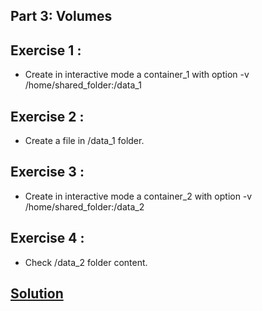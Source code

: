 ## Part 3: Volumes
## Exercise 1 : 
* Create in interactive mode a container_1 with option -v /home/shared_folder:/data_1

## Exercise 2 : 
* Create a file in /data_1 folder.

## Exercise 3 : 
* Create in interactive mode a container_2 with option -v /home/shared_folder:/data_2

## Exercise 4 : 
* Check /data_2 folder content. 

## [Solution](solution)